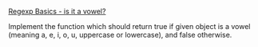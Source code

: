 [Regexp Basics - is it a vowel?](https://www.codewars.com/kata/567bed99ee3451292c000025)

Implement the function which should return true if given object is a vowel (meaning a, e, i, o, u, uppercase or lowercase), and false otherwise.
